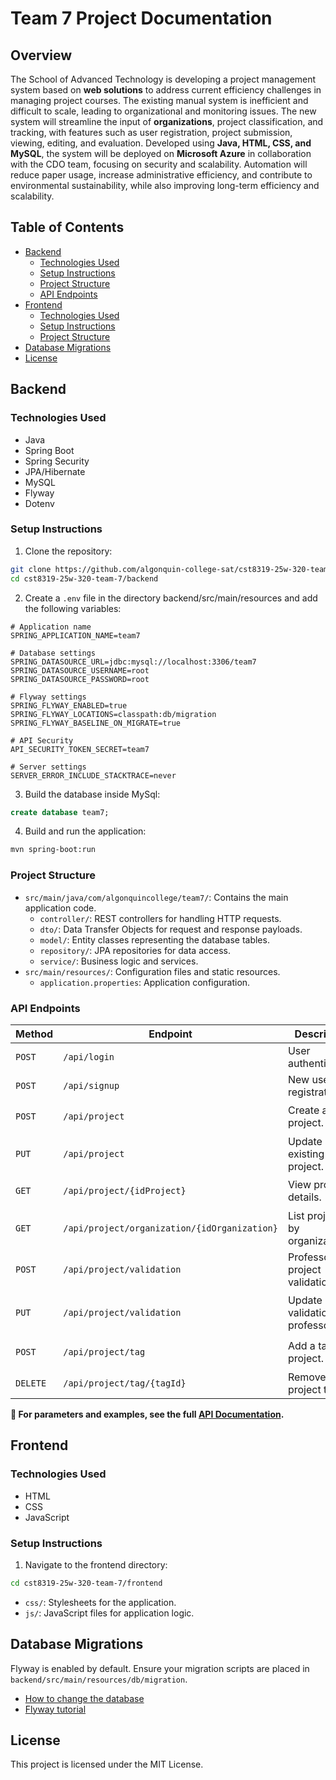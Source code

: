 # Team 7 Project Documentation

## Overview

The School of Advanced Technology is developing a project management system based on **web solutions** to address current efficiency challenges in managing project courses. The existing manual system is inefficient and difficult to scale, leading to organizational and monitoring issues. The new system will streamline the input of **organizations**, project classification, and tracking, with features such as user registration, project submission, viewing, editing, and evaluation. Developed using **Java, HTML, CSS, and MySQL**, the system will be deployed on **Microsoft Azure** in collaboration with the CDO team, focusing on security and scalability. Automation will reduce paper usage, increase administrative efficiency, and contribute to environmental sustainability, while also improving long-term efficiency and scalability.
## Table of Contents

- [Backend](#backend)
    - [Technologies Used](#technologies-used)
    - [Setup Instructions](#setup-instructions)
    - [Project Structure](#project-structure)
    - [API Endpoints](#api-endpoints) 
- [Frontend](#frontend)
    - [Technologies Used](#technologies-used-1)
    - [Setup Instructions](#setup-instructions-1)
    - [Project Structure](#project-structure)
- [Database Migrations](#database-migrations)
- [License](#license)

## Backend

### Technologies Used

- Java
- Spring Boot
- Spring Security
- JPA/Hibernate
- MySQL
- Flyway
- Dotenv

### Setup Instructions

1. Clone the repository:

```bash
git clone https://github.com/algonquin-college-sat/cst8319-25w-320-team-7.git
cd cst8319-25w-320-team-7/backend
```

2. Create a `.env` file in the directory backend/src/main/resources and add the following variables:

```env
# Application name
SPRING_APPLICATION_NAME=team7

# Database settings
SPRING_DATASOURCE_URL=jdbc:mysql://localhost:3306/team7
SPRING_DATASOURCE_USERNAME=root
SPRING_DATASOURCE_PASSWORD=root

# Flyway settings
SPRING_FLYWAY_ENABLED=true
SPRING_FLYWAY_LOCATIONS=classpath:db/migration
SPRING_FLYWAY_BASELINE_ON_MIGRATE=true

# API Security
API_SECURITY_TOKEN_SECRET=team7

# Server settings
SERVER_ERROR_INCLUDE_STACKTRACE=never
```

3. Build the database inside MySql:

```sql
create database team7;
```

4. Build and run the application:

```bash
mvn spring-boot:run
```

### Project Structure

- `src/main/java/com/algonquincollege/team7/`: Contains the main application code.
    - `controller/`: REST controllers for handling HTTP requests.
    - `dto/`: Data Transfer Objects for request and response payloads.
    - `model/`: Entity classes representing the database tables.
    - `repository/`: JPA repositories for data access.
    - `service/`: Business logic and services.
- `src/main/resources/`: Configuration files and static resources.
    - `application.properties`: Application configuration.

### API Endpoints

| Method   | Endpoint                                  | Description                              | Details                                                             |
|----------|-------------------------------------------|------------------------------------------|---------------------------------------------------------------------|
| `POST`   | `/api/login`                             | User authentication.                     | [🔐 Login](api.md#login)                                            | 
| `POST`   | `/api/signup`                            | New user registration.                   | [📝 Signup](api.md#signup)               |
| `POST`   | `/api/project`                           | Create a new project.                    | [📦 Project Registration](api.md#project-registration)              |
| `PUT`    | `/api/project`                           | Update an existing project.              | [✏️ Project Update](api.md#project-update)                          |
| `GET`    | `/api/project/{idProject}`               | View project details.                    | [🔍 Project View](api.md#project-view)                              |
| `GET`    | `/api/project/organization/{idOrganization}` | List projects by organization.      | [📋 Project List](api.md#project-list)                              |
| `POST`   | `/api/project/validation`                | Professor project validation.            | [✅ Validation Registration](api.md#project-validation-registration) |
| `PUT`    | `/api/project/validation`                | Update validation by professor.          | [🛠️ Validation Update](api.md#project-validation-update)           |
| `POST`   | `/api/project/tag`                       | Add a tag to a project.                  | [🏷️ Tag Registration](api.md#project-tag-registration)             |
| `DELETE` | `/api/project/tag/{tagId}`               | Remove a project tag.                    | [❌ Tag Exclusion](api.md#project-tag-exclusion)                     |

**📌 For parameters and examples, see the full [API Documentation](api.md#api-endpoints).**

## Frontend

### Technologies Used

- HTML
- CSS
- JavaScript

### Setup Instructions

1. Navigate to the frontend directory:

```bash
cd cst8319-25w-320-team-7/frontend
```

- `css/`: Stylesheets for the application.
- `js/`: JavaScript files for application logic.

## Database Migrations

Flyway is enabled by default. Ensure your migration scripts are placed in `backend/src/main/resources/db/migration`.

- [How to change the database](flyway.md)
- [Flyway tutorial](https://flywaydb.org/documentation/)

## License

This project is licensed under the MIT License.
